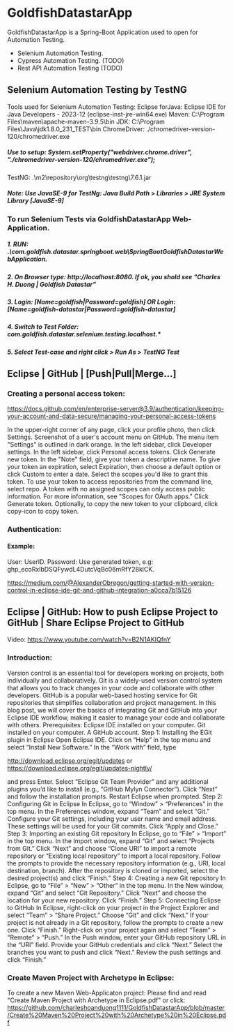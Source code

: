 # GoldfishDatastarApp

GoldfishDatastarApp is a Spring-Boot Application used to open for Automation Testing.
- Selenium Automation Testing.
- Cypress Automation Testing. (TODO)
- Rest API Automation Testing (TODO)

## Selenium Automation Testing by TestNG

Tools used for Selenium Automation Testing:
Eclipse forJava: Eclipse IDE for Java Developers - 2023-12 (eclipse-inst-jre-win64.exe)
Maven: C:\Program Files\maven\apache-maven-3.9.5\bin
JDK: C:\Program Files\Java\jdk1.8.0_231_TEST\bin
ChromeDriver: ./chromedriver-version-120/chromedriver.exe
##### Use to setup: System.setProperty("webdriver.chrome.driver", "./chromedriver-version-120/chromedriver.exe");
TestNG: .\m2\repository\org\testng\testng\7.6.1.jar
##### Note: Use JavaSE-9 for TestNg: Java Build Path > Libraries > JRE System Library [JavaSE-9]


### To run Selenium Tests via GoldfishDatastarApp Web-Application.
##### 1. RUN: .\com.goldfish.datastar.springboot.web\SpringBootGoldfishDatastarWebApplication.
##### 2. On Browser type: http://localhost:8080. If ok, you shold see "Charles H. Duong | Goldfish Datastar"
##### 3. Login: [Name=goldfish|Password=goldfish] OR Login: [Name=goldfish-datastar|Password=goldfish-datastar]
##### 4. Switch to Test Folder: com.goldfish.datastar.selenium.testing.localhost.*
##### 5. Select Test-case and right click > Run As > TestNG Test


## Eclipse | GitHub | [Push|Pull|Merge...]

### Creating a personal access token:

https://docs.github.com/en/enterprise-server@3.9/authentication/keeping-your-account-and-data-secure/managing-your-personal-access-tokens

In the upper-right corner of any page, click your profile photo, then click Settings.
Screenshot of a user's account menu on GitHub. The menu item "Settings" is outlined in dark orange.
In the left sidebar, click  Developer settings.
In the left sidebar, click Personal access tokens.
Click Generate new token.
In the "Note" field, give your token a descriptive name.
To give your token an expiration, select Expiration, then choose a default option or click Custom to enter a date.
Select the scopes you'd like to grant this token. To use your token to access repositories from the command line, select repo. A token with no assigned scopes can only access public information. For more information, see "Scopes for OAuth apps."
Click Generate token.
Optionally, to copy the new token to your clipboard, click copy-icon to copy token.

### Authentication:
#### Example: 
User: UserID.
Password: Use generated token, e.g: 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.

https://medium.com/@AlexanderObregon/getting-started-with-version-control-in-eclipse-ide-git-and-github-integration-a0cca7b15126

## Eclipse | GitHub: How to push Eclipse Project to GitHub | Share Eclipse Project to GitHub
Video: https://www.youtube.com/watch?v=B2N1AKIQfnY

### Introduction:
Version control is an essential tool for developers working on projects, both individually and collaboratively. Git is a widely-used version control system that allows you to track changes in your code and collaborate with other developers. GitHub is a popular web-based hosting service for Git repositories that simplifies collaboration and project management.
In this blog post, we will cover the basics of integrating Git and GitHub into your Eclipse IDE workflow, making it easier to manage your code and collaborate with others.
Prerequisites:
Eclipse IDE installed on your computer.
Git installed on your computer.
A GitHub account.
Step 1: Installing the EGit plugin in Eclipse
Open Eclipse IDE.
Click on “Help” in the top menu and select “Install New Software.”
In the “Work with” field, type 

http://download.eclipse.org/egit/updates 
or 
https://download.eclipse.org/egit/updates-nightly/

and press Enter.
Select “Eclipse Git Team Provider” and any additional plugins you’d like to install (e.g., “GitHub Mylyn Connector”).
Click “Next” and follow the installation prompts.
Restart Eclipse when prompted.
Step 2: Configuring Git in Eclipse
In Eclipse, go to “Window” > “Preferences” in the top menu.
In the Preferences window, expand “Team” and select “Git.”
Configure your Git settings, including your user name and email address. These settings will be used for your Git commits.
Click “Apply and Close.”
Step 3: Importing an existing Git repository
In Eclipse, go to “File” > “Import” in the top menu.
In the Import window, expand “Git” and select “Projects from Git.”
Click “Next” and choose “Clone URI” to import a remote repository or “Existing local repository” to import a local repository.
Follow the prompts to provide the necessary repository information (e.g., URI, local destination, branch).
After the repository is cloned or imported, select the desired project(s) and click “Finish.”
Step 4: Creating a new Git repository
In Eclipse, go to “File” > “New” > “Other” in the top menu.
In the New window, expand “Git” and select “Git Repository.”
Click “Next” and choose the location for your new repository.
Click “Finish.”
Step 5: Connecting Eclipse to GitHub
In Eclipse, right-click on your project in the Project Explorer and select “Team” > “Share Project.”
Choose “Git” and click “Next.”
If your project is not already in a Git repository, follow the prompts to create a new one.
Click “Finish.”
Right-click on your project again and select “Team” > “Remote” > “Push.”
In the Push window, enter your GitHub repository URL in the “URI” field.
Provide your GitHub credentials and click “Next.”
Select the branches you want to push and click “Next.”
Review the push settings and click “Finish.”

### Create Maven Project with Archetype in Eclipse:
To create a new Maven Web-Applicaton project: Please find and read "Create Maven Project with Archetype in Eclipse.pdf" or click:
https://github.com/charleshoanduong1111/GoldfishDatastarApp/blob/master/Create%20Maven%20Project%20with%20Archetype%20in%20Eclipse.pdf

